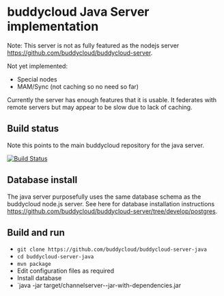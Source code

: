 # buddycloud Java Server implementation

Note: This server is not as fully featured as the nodejs server https://github.com/buddycloud/buddycloud-server.

Not yet implemented:

- Special nodes
- MAM/Sync (not caching so no need so far)

Currently the server has enough features that it is usable. It federates with remote servers but may appear to be slow due to lack of caching.

## Build status

Note this points to the main buddycloud repository for the java server.

[![Build Status](https://travis-ci.org/buddycloud/buddycloud-server-java.png?branch=master)](https://travis-ci.org/buddycloud/buddycloud-server-java)

## Database install

The java server purposefully uses the same database schema as the buddycloud node.js server. See here for database installation instructions https://github.com/buddycloud/buddycloud-server/tree/develop/postgres.

## Build and run

* `git clone https://github.com/buddycloud/buddycloud-server-java`
* `cd buddycloud-server-java`
* `mvn package`
* Edit configuration files as required
* Install database
* `java -jar target/channelserver-<VERSION>-jar-with-dependencies.jar
